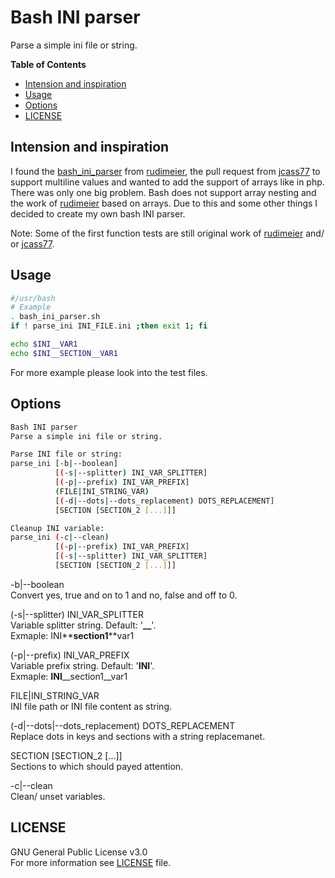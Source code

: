 # Bash INI parser
Parse a simple ini file or string.

**Table of Contents**
- [Intension and inspiration](#intension-and-inspiration)
- [Usage](#usage)
- [Options](#options)
- [LICENSE](#license)


## Intension and inspiration
I found the [bash_ini_parser](https://github.com/rudimeier/bash_ini_parser) from [rudimeier](https://github.com/rudimeier), the pull request from [jcass77](https://github.com/jcass77) to support multiline values and wanted to add the support of arrays like in php.<br />
There was only one big problem. Bash does not support array nesting and the work of [rudimeier](https://github.com/rudimeier) based on arrays.
Due to this and some other things I decided to create my own bash INI parser.

Note: Some of the first function tests are still original work
of [rudimeier](https://github.com/rudimeier) and/ or [jcass77](https://github.com/jcass77).


## Usage
```bash
#/usr/bash
# Example
. bash_ini_parser.sh
if ! parse_ini INI_FILE.ini ;then exit 1; fi

echo $INI__VAR1
echo $INI__SECTION__VAR1
```
For more example please look into the test files.


## Options
```bash
Bash INI parser
Parse a simple ini file or string.

Parse INI file or string:
parse_ini [-b|--boolean]
          [(-s|--splitter) INI_VAR_SPLITTER]
          [(-p|--prefix) INI_VAR_PREFIX]
          (FILE|INI_STRING_VAR)
          [(-d|--dots|--dots_replacement) DOTS_REPLACEMENT]
          [SECTION [SECTION_2 [...]]]

Cleanup INI variable:
parse_ini (-c|--clean)
          [(-p|--prefix) INI_VAR_PREFIX]
          [(-s|--splitter) INI_VAR_SPLITTER]
          [SECTION [SECTION_2 [...]]]
```
-b|--boolean<br />
Convert yes, true and on to 1 and no, false and off to 0.

(-s|--splitter) INI_VAR_SPLITTER<br />
Variable splitter string. Default: '**__**'.<br />
Exmaple: INI**__**section1**__**var1

(-p|--prefix) INI_VAR_PREFIX<br />
Variable prefix string. Default: '**INI**'.<br />
Exmaple: **INI**__section1__var1

FILE|INI_STRING_VAR<br />
INI file path or INI file content as string.

(-d|--dots|--dots_replacement) DOTS_REPLACEMENT<br />
Replace dots in keys and sections with a string replacemanet.

SECTION [SECTION_2 [...]]<br />
Sections to which should payed attention.

-c|--clean<br />
Clean/ unset variables.


## LICENSE
GNU General Public License v3.0<br />
For more information see [LICENSE](/LICENSE) file.
